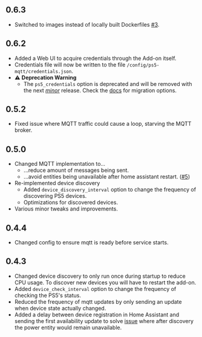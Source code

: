 ## 0.6.3
- Switched to images instead of locally built Dockerfiles [#3](https://github.com/FunkeyFlo/ps5-mqtt/issues/3).

## 0.6.2
- Added a Web UI to acquire credentials through the Add-on itself.
- Credentials file will now be written to the file `/config/ps5-mqtt/credentials.json`.
- ⚠ **Deprecation Warning**
  - The `ps5_credentials` option is deprecated and will be removed with the next *[minor](https://semver.org/)* release. Check the [docs](/ps5-mqtt/DOCS.md) for migration options.

## 0.5.2
- Fixed issue where MQTT traffic could cause a loop, starving the MQTT broker.

## 0.5.0
- Changed MQTT implementation to...
  - ...reduce amount of messages being sent.
  - ...avoid entities being unavailable after home assistant restart. ([#5](https://github.com/FunkeyFlo/ps5-mqtt/issues/5))
- Re-implemented device discovery
  - Added `device_discovery_interval` option to change the frequency of discovering PS5 devices.
  - Optimizations for discovered devices.
- Various minor tweaks and improvements.

## 0.4.4
- Changed config to ensure mqtt is ready before service starts.

## 0.4.3
- Changed device discovery to only run once during startup to reduce CPU usage. To discover new devices you will have to restart the add-on.
- Added `device_check_interval` option to change the frequency of checking the PS5's status.
- Reduced the frequency of mqtt updates by only sending an update when device state actually changed.
- Added a delay between device registration in Home Assistant and sending the first availability update to solve [issue](https://github.com/FunkeyFlo/ps5-mqtt/issues/1) where after discovery the power entity would remain unavailable.
